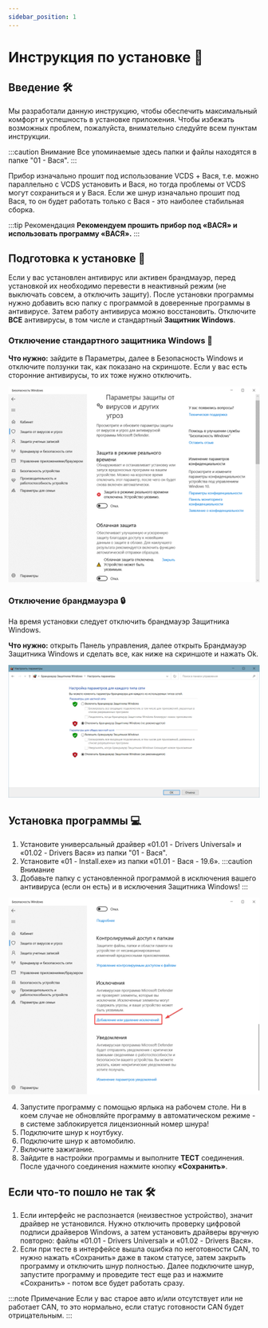 ```yaml
---
sidebar_position: 1
---
```


# Инструкция по установке 📝

## Введение 🛠️

Мы разработали данную инструкцию, чтобы обеспечить максимальный комфорт и успешность в установке приложения. Чтобы избежать возможных проблем, пожалуйста, внимательно следуйте всем пунктам инструкции.

:::caution Внимание
Все упоминаемые здесь папки и файлы находятся в папке "01 - Вася".
:::

Прибор изначально прошит под использование VCDS + Вася, т.е. можно параллельно с VCDS установить и Вася, но тогда проблемы от VCDS могут сохраниться и у Вася. Если же шнур изначально прошит под Вася, то он будет работать только с Вася - это наиболее стабильная сборка.

:::tip Рекомендация
**Рекомендуем прошить прибор под «ВАСЯ» и использовать программу «ВАСЯ».**
:::

## Подготовка к установке 🔧

Если у вас установлен антивирус или активен брандмауэр, перед установкой их необходимо перевести в неактивный режим (не выключать совсем, а отключить защиту). После установки программы нужно добавить всю папку с программой в доверенные программы в антивирусе. Затем работу антивируса можно восстановить. Отключите **ВСЕ** антивирусы, в том числе и стандартный **Защитник Windows**.

### Отключение стандартного защитника Windows 🔧

**Что нужно:** зайдите в Параметры, далее в Безопасность Windows и отключите ползунки так, как показано на скриншоте. Если у вас есть сторонние антивирусы, то их тоже нужно отключить.

![Отключение защиты](./img/vasya/image1.png)

### Отключение брандмауэра 🔒

На время установки следует отключить брандмауэр Защитника Windows.

**Что нужно:** открыть Панель управления, далее открыть Брандмауэр Защитника Windows и сделать все, как ниже на скриншоте и нажать Ok.

![Отключение брандмауэра](./img/vasya/image2.png)

## Установка программы 💻

1. Установите универсальный драйвер «01.01 - Drivers Universal» и «01.02 - Drivers Вася» из папки "01 - Вася".
2. Установите «01 - Install.exe» из папки «01.01 - Вася - 19.6».
:::caution Внимание
3. Добавьте папку с установленной программой в исключения вашего антивируса (если он есть) и в исключения Защитника Windows!
:::

![Добавление исключений](./img/vasya/image3.png)

4. Запустите программу с помощью ярлыка на рабочем столе. Ни в коем случае не обновляйте программу в автоматическом режиме - в системе заблокируется лицензионный номер шнура!
5. Подключите шнур к ноутбуку.
6. Подключите шнур к автомобилю.
7. Включите зажигание.
8. Зайдите в настройки программы и выполните **TECT** соединения. После удачного соединения нажмите кнопку **«Сохранить»**.

## Если что-то пошло не так 🛠️

1. Если интерфейс не распознается (неизвестное устройство), значит драйвер не установился. Нужно отключить проверку цифровой подписи драйверов Windows, а затем установить драйверы вручную повторно: файлы «01.01 - Drivers Universal» и «01.02 - Drivers Вася».
2. Если при тесте в интерфейсе вышла ошибка по неготовности CAN, то нужно нажать «Сохранить» даже в таком статусе, затем закрыть программу и отключить шнур полностью. Далее подключите шнур, запустите программу и проведите тест еще раз и нажмите «Сохранить» - потом все будет работать сразу.

:::note Примечание
Если у вас старое авто и/или отсутствует или не работает CAN, то это нормально, если статус готовности CAN будет отрицательным.
:::
